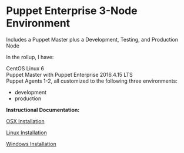 # Puppet Enterprise 3-Node Environment
Includes a Puppet Master plus a Development, Testing, and Production Node

In the rollup, I have:

CentOS Linux 6<br>
Puppet Master with Puppet Enterprise 2016.4.15 LTS<br>
Puppet Agents 1-2, all customized to the following three environments:<br>
- development<br>
- production<br>

**Instructional Documentation:**

[OSX Installation](https://github.com/cvquesty/centos6-pe2016.4.15/blob/master/docs/README_OSX.md)

[Linux Installation](https://github.com/cvquesty/centos6-pe2016.4.15/blob/master/docs/README_Linux.md)

[Windows Installation](https://github.com/cvquesty/centos6-pe2016.4.15/blob/master/docs/README_Winows.md)
